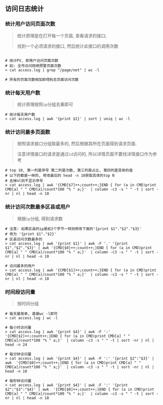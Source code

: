 ## 访问日志统计





### 统计用户访问页面次数

> 统计原理是在打开每一个页面, 查看请求的接口; 
>
> 找到一个必须请求的接口, 然后统计此接口的调用次数
>

```shell

# 统计PV, 即用户访问页面次数
# 如: 全市访问网络预警页面次数
> cat access.log | grep "/page/net" | wc -l

# 所有的页面次数相加即得到总页面访问次数

```



### 统计每天用户数

> 统计原理按照`ip`分组去重即可

```shell
# 统计每天用户数
> cat access.log | awk '{print $1}' | sort | uniq | wc -l
```



### 统计访问最多页面数

> 按照请求接口分组取最多的, 然后根据其所在页面得到请求页面.
>
> 注意详情接口的请求是通过`id`访问的, 所以详情页面不要找详情接口作为参考

```shell
# top 10, 第一列是序号 第二列是次数, 第三列是占比, 第四列是具体的值
# 以下的都是一样的, 修改最后的 head -n 10获取具体的top N
# 去掉nl则不显示序号
> cat access.log | awk '{CMD[$7]++;count++;}END { for (a in CMD)print CMD[a] " " CMD[a]/count*100 "% " a;}'  | column -c3 -s " " -t | sort -nr | nl | head -n 10
```



### 统计访问次数最多区县或用户

> 根据`ip`分组, 得到请求数

```shell
# 注意: 如果区县的ip是前2个字节一样则修改下面的'{print $1"."$2"."$3}' 
# 改为 '{print $1"."$2}'
# 区县访问次数最多的
> cat access.log | awk '{print $1}' | awk -F '.' '{print $1"."$2"."$3}' | awk '{CMD[$0]++;count++;}END { for (a in CMD)print CMD[a] " " CMD[a]/count*100 "% " a;}'  | column -c3 -s " " -t | sort -nr | nl | head -n 10

# 访问最多的用户
> cat access.log | awk '{CMD[$1]++;count++;}END { for (a in CMD)print CMD[a] " " CMD[a]/count*100 "% " a;}'  | column -c3 -s " " -t | sort -nr | nl | head -n 10
```



### 时间段访问量

> 按时间分组



```shell
# 每天最简单, 直接wc -l即可
> cat access.log | wc -l

# 每小时访问量
> cat access.log | awk '{print $4}' | awk -F ':' '{CMD[$2]++;count++;}END { for (a in CMD)print CMD[a] " " CMD[a]/count*100 "% " a;}'  | column -c3 -s " " -t | sort -nr | nl | head -n 24

# 每分钟访问量
> cat access.log | awk '{print $4}' | awk -F ':' '{print $2":"$3}' | awk  '{CMD[$0]++;count++;}END { for (a in CMD)print CMD[a] " " CMD[a]/count*100 "% " a;}'  | column -c3 -s " " -t | sort -nr | nl | head -n 10

# 每秒钟访问量
> cat access.log | awk '{print $4}' | awk -F ':' '{print $2":"$3":"$4}' | awk  '{CMD[$0]++;count++;}END { for (a in CMD)print CMD[a] " " CMD[a]/count*100 "% " a;}'  | column -c3 -s " " -t | sort -nr | nl | head -n 10

```

